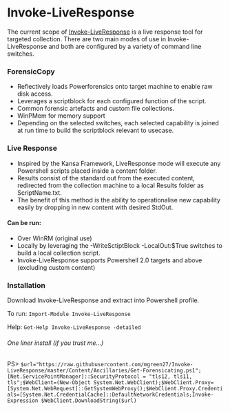 # Invoke-LiveResponse
The current scope of [Invoke-LiveResponse](https://mgreen27.github.io/posts/2018/01/14/Invoke-LiveResponse.html) is a live response tool for targeted collection. There are two main modes of use in Invoke-LiveResponse and both are configured by a variety of command line switches.

### ForensicCopy
* Reflectively loads Powerforensics onto target machine to enable raw disk access.
* Leverages a scriptblock for each configured function of the script. 
* Common forensic artefacts and custom file collections.
* WinPMem for memory support
* Depending on the selected switches, each selected capability is joined at run time to build the scriptblock relevant to usecase.

### Live Response
* Inspired by the Kansa Framework, LiveResponse mode will execute any Powershell scripts placed inside a content folder.
* Results consist of the standard out from the executed content, redirected from the collection machine to a local Results folder as ScriptName.txt.
* The benefit of this method is the ability to operationalise new capability easily by dropping in new content with desired StdOut.

#### Can be run:
* Over WinRM (original use)
* Locally by leveraging the -WriteSctiptBlock -LocalOut:$True switches to build a local collection script.
* Invoke-LiveResponse supports Powershell 2.0 targets and above (excluding custom content)


### Installation
Download Invoke-LiveResponse and extract into Powershell profile.

To run: `Import-Module Invoke-LiveResponse`

Help: `Get-Help Invoke-LiveResponse -detailed`


###### One liner install (if you trust me...)
PS> `$url="https://raw.githubusercontent.com/mgreen27/Invoke-LiveResponse/master/Content/Ancillaries/Get-Forensicating.ps1";[Net.ServicePointManager]::SecurityProtocol = "tls12, tls11, tls";$WebClient=(New-Object System.Net.WebClient);$WebClient.Proxy=[System.Net.WebRequest]::GetSystemWebProxy();$WebClient.Proxy.Credentials=[System.Net.CredentialCache]::DefaultNetworkCredentials;Invoke-Expression $WebClient.DownloadString($url)`
